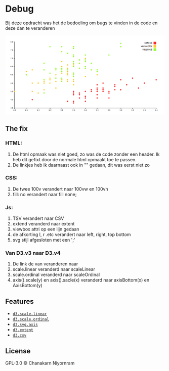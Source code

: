 # Debug
Bij deze opdracht was het de bedoeling om bugs te vinden in de code en deze dan te veranderen

![picture](preview.png)

## The fix
### HTML:
1. De html opmaak was niet goed, zo was de code zonder een header. Ik heb dit gefixt door de normale html opmaakt toe te passen.
2. De linkjes heb ik daarnaast ook in "" gedaan, dit was eerst niet zo

### CSS:

1. De twee 100v verandert naar 100vw en 100vh
2. fill: no verandert naar fill none;

### Js:

1. TSV verandert naar CSV
2. extend veranderd naar extent
3. viewbox attri op een lijn gedaan
4. de afkorting l, r .etc verandert  naar left, right, top bottom
5. svg stijl afgesloten met een ';'

### Van D3.v3 naar D3.v4
1. De link de van <script src="https://d3js.org/d3.v3.min.js"></script> veranderen naar <script src="https://d3js.org/d3.v4.min.js"></script>
2. scale.linear veranderd naar scaleLinear
3. scale.ordinal veranderd naar scaleOrdinal
4. axis().scale(y) en axis().sacle(x) veranderd naar axisBottom(x) en AxisBottom(y)

## Features

*   [`d3.scale.linear`](https://github.com/d3/d3-3.x-api-reference/blob/master/Quantitative-Scales.md#_linear)
*   [`d3.scale.ordinal`](https://github.com/d3/d3-3.x-api-reference/blob/master/Ordinal-Scales.md#ordinal)
*   [`d3.svg.axis`](https://github.com/d3/d3-3.x-api-reference/blob/master/SVG-Axes.md#axis)
*   [`d3.extent`](https://github.com/d3/d3-3.x-api-reference/blob/master/Arrays.md#d3_extent)
*   [`d3.csv`](https://github.com/d3/d3-3.x-api-reference/blob/master/CSV.md#csv)

## License

GPL-3.0 © Chanakarn Niyornram

[block]: https://bl.ocks.org/mbostock/3887118

[block-author]: https://github.com/mbostock

[cover]: preview.png

[url]: https://cmda-tt.github.io/course-17-18/class-2-debug/niyorn
